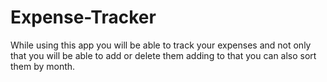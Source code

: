 # Expense-Tracker
While using this app you will be able to track your expenses and not only that you will be able to add or delete them adding to that you can also sort them by month.
